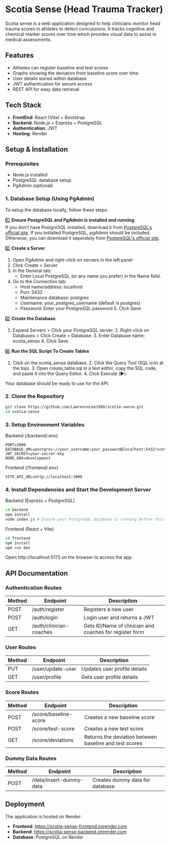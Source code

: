 # Scotia Sense (Head Trauma Tracker)

Scotia sense is a web application designed to help clinicians monitor head trauma scores in athletes to detect concussions. It tracks cognitive and chemical marker scores over time which provides visual data to assist in medical assessments.

## Features
- Athletes can register baseline and test scores
- Graphs showing the deviation from baseline score over time
- User details stored within database
- JWT authentication for secure access
- REST API for easy data retrieval

## Tech Stack
- **FrontEnd**: React (Vite) + Bootstrap
- **Backend**: Node.js + Express + PostgreSQL
- **Authentication**: JWT
- **Hosting**: Render

## Setup & Installation

### Prerequisites
- Node.js installed
- PostgreSQL database setup
- PgAdmin (optional)

### 1. Database Setup (Using PgAdmin)

To setup the database locally, follow these steps:

1️⃣ **Ensure PostgreSQL and PgAdmin is installed and running**  
   If you don’t have PostgreSQL installed, download it from [PostgreSQL's official site](https://www.postgresql.org/download/).
   If you installed PostgreSQL, pgAdmin should be included. Otherwise, you can download it seperately from [PostgreSQL's official site](https://www.pgadmin.org/download/).
   
2️⃣ **Create a Server**
   1. Open PgAdmin and right-click on servers in the left panel
   2. Click Create > Server
   3. In the General tab:
      - Enter Local PostgreSQL (or any name you prefer) in the Name field.
   4.	Go to the Connection tab:
	    - Host name/address: localhost
	    - Port: 5432
	    - Maintenance database: postgres
	    - Username: your_postgres_username (default is postgres)
	    - Password: Enter your PostgreSQL password
	 5.	Click Save.

3️⃣ **Create the Database**
   1.	Expand Servers > Click your PostgreSQL server.
	 2.	Right-click on Databases > Click Create > Database.
	 3.	Enter Database name: scotia_sense
	 4.	Click Save.

4️⃣ **Run the SQL Script To Create Tables**
   1.	Click on the scotia_sense database.
	 2. Click the Query Tool (SQL icon at the top).
	 3.	Open create_table.sql in a text editor, copy the SQL code, and paste it into the Query Editor.
	 4.	Click Execute (▶️).

Your database should be ready to use for the API.

### 2. Clone the Repository

```sh
git clone https://github.com/LawrenceLee1999/scotia-sense.git
cd scotia-sense
```

### 3. Setup Environment Variables

Backend (/backend/.env)

```plaintext
PORT=3000
DATABASE_URL=postgres://your_username:your_password@localhost:5432/scotia_sense
JWT_SECRET=your-secret-key
NODE_ENV=development
```

Frontend (/frontend/.env)

```plaintext
VITE_API_URL=http://localhost:3000
```

### 4. Install Dependencies and Start the Development Server

Backend (Express + PostgreSQL)
```sh
cd backend
npm install
node index.js # Ensure your PostgreSQL database is running before this step.
```

Frontend (React + Vite)
```sh
cd frontend
npm install
npm run dev
```

Open http://localhost:5173 on the browser to access the app.

## API Documentation

### Authentication Routes

| Method | Endpoint                | Description                                            |
|--------|-------------------------|--------------------------------------------------------|
| POST   | /auth/register          | Registers a new user                                   |
| POST   | /auth/login             | Login user and returns a JWT                           |
| GET    | /auth/clinician-coaches | Gets ID/Name of clinician and coaches for register form|

### User Routes

| Method | Endpoint            | Description                  |
|--------|---------------------|------------------------------|
| PUT    | /user/update-user   | Updates user profile details |
| GET    | /user/profile       | Gets user profile details    |

### Score Routes

| Method | Endpoint                | Description                                            |
|--------|-------------------------|--------------------------------------------------------|
| POST   | /score/baseline-score   | Creates a new baseline score                           |
| POST   | /score/test-score       | Creates a new test score                               |
| GET    | /score/deviations       | Returns the deviation between baseline and test scores |

### Dummy Data Routes

| Method | Endpoint                | Description                                            |
|--------|-------------------------|--------------------------------------------------------|
| POST   | /data/insert-dummy-data | Creates dummy data for database                        |



## Deployment

The application is hosted on Render:

- **Frontend**: https://scotia-sense-frontend.onrender.com
- **Backend**: https://scotia-sense-backend.onrender.com
- **Database**: PostgreSQL on Render
